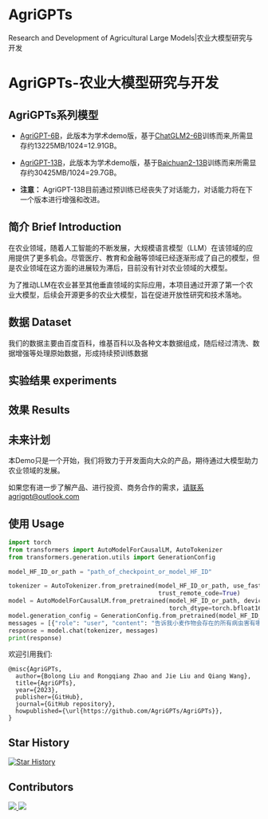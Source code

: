 # AgriGPTs
Research and Development of Agricultural Large Models|农业大模型研究与开发

# AgriGPTs-农业大模型研究与开发


## AgriGPTs系列模型

- [AgriGPT-6B](https://huggingface.co/AgriGPTs/AgriGPT-6B)，此版本为学术demo版，基于[ChatGLM2-6B](https://github.com/THUDM/ChatGLM2-6B)训练而来,所需显存约13225MB/1024=12.91GB。

- [AgriGPT-13B](https://huggingface.co/AgriGPTs/AgriGPT-13B)，此版本为学术demo版，基于[Baichuan2-13B](https://github.com/baichuan-inc/Baichuan2-13B)训练而来所需显存约30425MB/1024=29.7GB。
- **注意：** AgriGPT-13B目前通过预训练已经丧失了对话能力，对话能力将在下一个版本进行增强和改进。

## 简介 Brief Introduction

在农业领域，随着人工智能的不断发展，大规模语言模型（LLM）在该领域的应用提供了更多机会。尽管医疗、教育和金融等领域已经逐渐形成了自己的模型，但是农业领域在这方面的进展较为滞后，目前没有针对农业领域的大模型。

为了推动LLM在农业甚至其他垂直领域的实际应用，本项目通过开源了第一个农业大模型，后续会开源更多的农业大模型，旨在促进开放性研究和技术落地。

## 数据 Dataset

我们的数据主要由百度百科，维基百科以及各种文本数据组成，随后经过清洗、数据增强等处理原始数据，形成持续预训练数据


## 实验结果 experiments

## 效果 Results

## 未来计划

本Demo只是一个开始，我们将致力于开发面向大众的产品，期待通过大模型助力农业领域的发展。

如果您有进一步了解产品、进行投资、商务合作的需求，请联系agrigpt@outlook.com

##  使用 Usage

```python
import torch
from transformers import AutoModelForCausalLM, AutoTokenizer
from transformers.generation.utils import GenerationConfig

model_HF_ID_or_path = "path_of_checkpoint_or_model_HF_ID"

tokenizer = AutoTokenizer.from_pretrained(model_HF_ID_or_path, use_fast=False,
                                          trust_remote_code=True)
model = AutoModelForCausalLM.from_pretrained(model_HF_ID_or_path, device_map="auto",
                                             torch_dtype=torch.bfloat16, trust_remote_code=True)
model.generation_config = GenerationConfig.from_pretrained(model_HF_ID_or_path)
messages = [{"role": "user", "content": "告诉我小麦作物会存在的所有病虫害有哪些"}]
response = model.chat(tokenizer, messages)
print(response)
```

欢迎引用我们:

```
@misc{AgriGPTs,
  author={Bolong Liu and Rongqiang Zhao and Jie Liu and Qiang Wang},
  title={AgriGPTs},
  year={2023},
  publisher={GitHub},
  journal={GitHub repository},
  howpublished={\url{https://github.com/AgriGPTs/AgriGPTs}},
}
```




## Star History

[![Star History](https://api.star-history.com/svg?repos=AgriGPTs/AgriGPTs&type=Date)](https://star-history.com/#AgriGPTs/AgriGPTs&Date)

## Contributors
<a href="https://github.com/bolongliu/bolongliu/graphs/contributors">
  <img src="https://contrib.rocks/image?repo=bolongliu/bolongliu" />
</a>

<a href="https://github.com/AgriGPT/AgriGPT/graphs/contributors">
  <img src="https://contrib.rocks/image?repo=AgriGPT/AgriGPT" />
</a>
